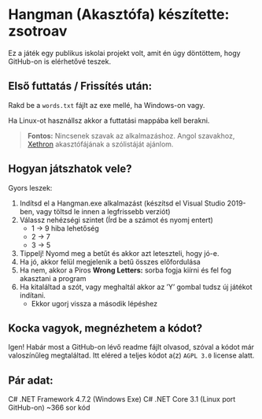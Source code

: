 # Hangman (Akasztófa) készítette: zsotroav

Ez a játék egy publikus iskolai projekt volt, amit én úgy döntöttem, hogy GitHub-on is elérhetővé teszek.

## Első futtatás / Frissítés után:

Rakd be a `words.txt` fájlt az exe mellé, ha Windows-on vagy.

Ha Linux-ot használlsz akkor a futtatási mappába kell berakni.

> **Fontos:** Nincsenek szavak az alkalmazáshoz. Angol szavakhoz, [Xethron](https://github.com/Xethron/Hangman/blob/master/words.txt) akasztófájának a szólistáját ajánlom.

## Hogyan játszhatok vele?
Gyors leszek: 
1.	Indítsd el a Hangman.exe alkalmazást (készítsd el Visual Studio 2019-ben, vagy töltsd le innen a legfrissebb verziót)
2.	Válassz nehézségi szintet (Írd be a számot és nyomj entert)
    -	1 -> 9 hiba lehetőség
    -	2 -> 7 
    -	3 -> 5
3.	Tippelj! Nyomd meg a betűt és akkor azt leteszteli, hogy jó-e.
4.	Ha jó, akkor felül megjelenik a betű összes előfordulása
5.	Ha nem, akkor a Piros **Wrong Letters:** sorba fogja kiírni és fel fog akasztani a program
6.	Ha kitaláltad a szót, vagy meghaltál akkor az ’Y’ gombal tudsz új játékot indítani.
    -	Ekkor ugorj vissza a második lépéshez
## Kocka vagyok, megnézhetem a kódot?
Igen! Habár most a GitHub-on lévő readme fájlt olvasod, szóval a kódot már valoszínűleg megtaláltad. Itt eléred a teljes kódot a(z) `AGPL 3.0` license alatt.

## Pár adat:
C# .NET Framework 4.7.2 (Windows Exe)
C# .NET Core 3.1 (Linux port GitHub-on)
~366 sor kód
